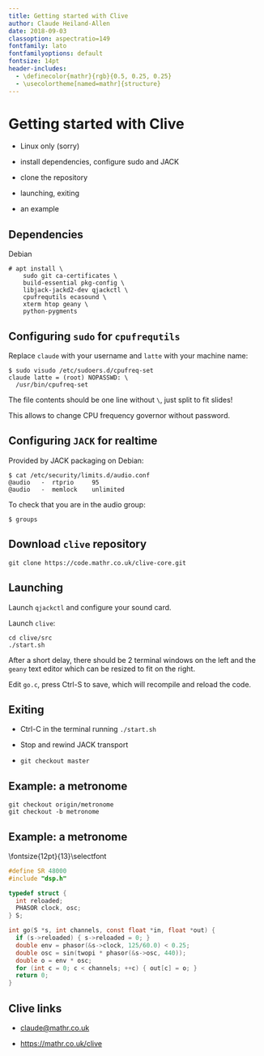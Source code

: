 ```yaml
---
title: Getting started with Clive
author: Claude Heiland-Allen
date: 2018-09-03
classoption: aspectratio=149
fontfamily: lato
fontfamilyoptions: default
fontsize: 14pt
header-includes:
  - \definecolor{mathr}{rgb}{0.5, 0.25, 0.25}
  - \usecolortheme[named=mathr]{structure}
---
```


# Getting started with Clive

- Linux only (sorry)

- install dependencies, configure sudo and JACK

- clone the repository

- launching, exiting

- an example

## Dependencies

Debian

    # apt install \
        sudo git ca-certificates \
        build-essential pkg-config \
        libjack-jackd2-dev qjackctl \
        cpufrequtils ecasound \
        xterm htop geany \
        python-pygments

## Configuring `sudo` for `cpufrequtils`

Replace `claude` with your username and `latte` with your machine name:

    $ sudo visudo /etc/sudoers.d/cpufreq-set
    claude latte = (root) NOPASSWD: \
      /usr/bin/cpufreq-set

The file contents should be one line without `\`, just split to fit slides!

This allows to change CPU frequency governor without password.

## Configuring `JACK` for realtime

Provided by JACK packaging on Debian:

    $ cat /etc/security/limits.d/audio.conf
    @audio   -  rtprio     95
    @audio   -  memlock    unlimited

To check that you are in the audio group:

    $ groups

## Download `clive` repository

    git clone https://code.mathr.co.uk/clive-core.git

## Launching

Launch `qjackctl` and configure your sound card.

Launch `clive`:

    cd clive/src
    ./start.sh

After a short delay, there should be 2 terminal windows on the left and
the `geany` text editor which can be resized to fit on the right.

Edit `go.c`, press Ctrl-S to save, which will recompile and reload the
code.

## Exiting

- Ctrl-C in the terminal running `./start.sh`

- Stop and rewind JACK transport

- `git checkout master`

## Example: a metronome

    git checkout origin/metronome
    git checkout -b metronome

## Example: a metronome

\fontsize{12pt}{13}\selectfont

```C
#define SR 48000
#include "dsp.h"

typedef struct {
  int reloaded;
  PHASOR clock, osc;
} S;

int go(S *s, int channels, const float *in, float *out) {
  if (s->reloaded) { s->reloaded = 0; }
  double env = phasor(&s->clock, 125/60.0) < 0.25;
  double osc = sin(twopi * phasor(&s->osc, 440));
  double o = env * osc;
  for (int c = 0; c < channels; ++c) { out[c] = o; }
  return 0;
}
```

## Clive links

- <claude@mathr.co.uk>

- <https://mathr.co.uk/clive>

